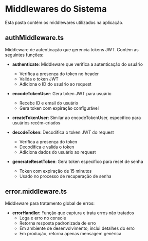 # Middlewares do Sistema

Esta pasta contém os middlewares utilizados na aplicação.

## authMiddleware.ts

Middleware de autenticação que gerencia tokens JWT. Contém as seguintes funções:

- **authenticate**: Middleware que verifica a autenticação do usuário
  - Verifica a presença do token no header
  - Valida o token JWT
  - Adiciona o ID do usuário ao request

- **encodeTokenUser**: Gera token JWT para usuário
  - Recebe ID e email do usuário
  - Gera token com expiração configurável

- **createTokenUser**: Similar ao encodeTokenUser, específico para usuários recém-criados

- **decodeToken**: Decodifica o token JWT do request
  - Verifica a presença do token
  - Decodifica e valida o token
  - Adiciona dados do usuário ao request

- **generateResetToken**: Gera token específico para reset de senha
  - Token com expiração de 15 minutos
  - Usado no processo de recuperação de senha

## error.middleware.ts

Middleware para tratamento global de erros:

- **errorHandler**: Função que captura e trata erros não tratados
  - Loga o erro no console
  - Retorna resposta padronizada de erro
  - Em ambiente de desenvolvimento, inclui detalhes do erro
  - Em produção, retorna apenas mensagem genérica 